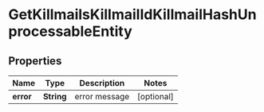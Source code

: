 
# GetKillmailsKillmailIdKillmailHashUnprocessableEntity

## Properties
Name | Type | Description | Notes
------------ | ------------- | ------------- | -------------
**error** | **String** | error message |  [optional]



